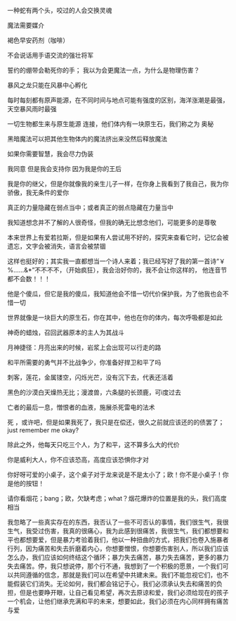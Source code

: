 一种蛇有两个头，咬过的人会交换灵魂

魔法需要媒介

褐色早安药剂（咖啡）

不会说话用手语交流的强壮将军

誓约的绷带会勒死你的手；   我以为会更魔法一点，为什么是物理伤害？

暴风之龙只能在风暴中心孵化

每时每刻都有原声能源，在不同时间与地点可能有强度的区别，海洋涨潮是最强，天空暴风雨时最强

一切生物都生来与原生能源 连接，他们体内有一块原生石，我们称之为  奥秘 

黑暗魔法可以把其他生物体内的魔法挤出来没然后释放魔法

如果你需要智慧，我会尽力伪装

我同意 但是我会支持你  因为我是你的王后

我是你的继父，但是你就像我的亲生儿子一样，在你身上我看到了我自己，我为你骄傲，我无条件的爱你

真正的力量隐藏在弱点当中；或者真正的弱点隐藏在力量当中

我知道想念并不了解的人很奇怪，但我的确无比想念他们，可能更多的是尊敬

本来世界上有爱若拉斯，但是如果有人尝试用不好的，探究来查看它时，记忆会被遗忘，文字会被消失，语言会被禁锢

这样也挺好的；其实我一直都想当一个诗人来着；我已经写好了我的第一首诗“￥%……&*”不不不不，（开始疯狂），我会治好你的，我不会让你这样的，   他连音节都不会数！！！

他是个傻瓜，但它是我的傻瓜，我知道他会不惜一切代价保护我，为了他我也会不惜一切

世界就像是一块巨大的原生石，你在其中，他也在你的体内，每次呼吸都是如此

神奇的蜡烛，召回武器原本的主人为其战斗

月神捷径：月亮出来的时候，岩浆上会出现可以行走的路

和平所需要的勇气并不比战争少，你准备好捍卫和平了吗

刺客，莲花，金属镂空，闪烁光芒，没有沉下去，代表还活着

黑色的沙漠白天燥热无比；漫渡兽，六条腿的长颈鹿，可i度过去

亡者的最后一息，憎恨者的血液，施展杀死雷电的法术

死  ，或许吧，但是如果我死了，我只是在偿还，很久之前就应该还的的债罢了；just  remember me  okay?

除此之外，他每天只吃三个人，为了和平，这不算多么大的代价

你是威利大人，你不应该恐高，高度应该恐惧你才对

你好呀可爱的小桌子，这个桌子对于龙来说是不是太小了；欧！你不是小桌子！你是他的按钮！

请你看烟花；bang；欧，欠缺考虑；what？烟花爆炸的位置是我的头，我们高度相当

我忽略了一些真实存在的东西，我否认了一些不可否认的事情，我们很生气，我很生气，我受过伤害，我真的很痛心，我为此感到很痛苦，我很生气，我们都想要和平也都想要爱，但是暴力考验着我们，他以一种扭曲的方式，把我们也卷入施暴者行列，因为痛苦和失去折磨着内心，你想要憎恨，你想要伤害别人，所以我们应该怎么办，我们应该如何终结这个循环；暴力失去痛苦，暴力失去痛苦，更多的暴力失去痛苦。停，我只想说停，那个行不通，我想到了一个积极的愿景，一个我们可以共同遵循的信念，那就是我们可以在希望中共建未来。我们不能忽视它们，也不能假装它们消失。无论如何，我们都会铭记于心，我们必须承认失去和痛苦的负担，但是也要睁开眼，让自己看见希望，再次去原谅和爱，我们必须给现在的孩子一个机会，让他们继承充满和平的未来，想要如此，我们必须在内心同样拥有痛苦与爱